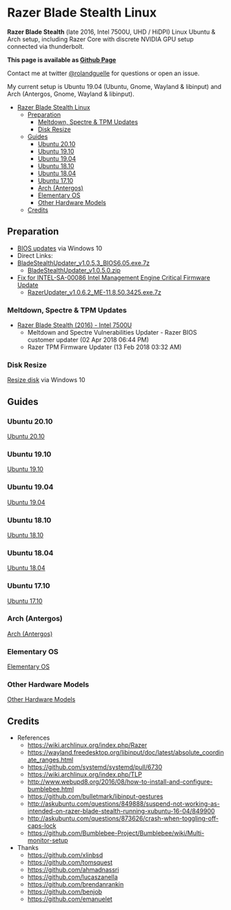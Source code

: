 # Razer Blade Stealth Linux

**Razer Blade Stealth** (late 2016, Intel 7500U, UHD / HiDPI) Linux Ubuntu & Arch setup, including Razer Core with discrete NVIDIA GPU setup connected via thunderbolt.

**This page is available as [Github Page](https://rolandguelle.github.io/razer-blade-stealth-linux/)**

Contact me at twitter [@rolandguelle](https://twitter.com/rolandguelle) for questions or open an issue.

My current setup is Ubuntu 19.04 (Ubuntu, Gnome, Wayland & libinput) and Arch (Antergos, Gnome, Wayland & libinput).

- [Razer Blade Stealth Linux](#razer-blade-stealth-linux)
  - [Preparation](#preparation)
    - [Meltdown, Spectre & TPM Updates](#meltdown-spectre--tpm-updates)
    - [Disk Resize](#disk-resize)
  - [Guides](#guides)
    - [Ubuntu 20.10](#ubuntu-2010)
    - [Ubuntu 19.10](#ubuntu-1910)
    - [Ubuntu 19.04](#ubuntu-1904)
    - [Ubuntu 18.10](#ubuntu-1810)
    - [Ubuntu 18.04](#ubuntu-1804)
    - [Ubuntu 17.10](#ubuntu-1710)
    - [Arch (Antergos)](#arch-antergos)
    - [Elementary OS](#elementary-os)
    - [Other Hardware Models](#other-hardware-models)
  - [Credits](#credits)

## Preparation

- [BIOS updates](http://www.razersupport.com/gaming-systems/razer-blade-stealth/) via Windows 10
- Direct Links:
- [BladeStealthUpdater_v1.0.5.3_BIOS6.05.exe.7z](http://dl.razerzone.com/support/BladeStealthH2/BladeStealthUpdater_v1.0.5.3_BIOS6.05.exe.7z)
  - [BladeStealthUpdater_v1.0.5.0.zip](http://dl.razerzone.com/support/BladeStealthH2/BladeStealthUpdater_v1.0.5.0.zip)
- [Fix for INTEL-SA-00086 Intel Management Engine Critical Firmware Update](https://insider.razerzone.com/index.php?threads/fix-for-intel-sa-00086-intel-management-engine-critical-firmware-update.29116/)
  - [RazerUpdater_v1.0.6.2_ME-11.8.50.3425.exe.7z](http://razerdrivers.s3.amazonaws.com/drivers/RazerUpdater_v1.0.6.2_ME-11.8.50.3425.exe.7z)

### Meltdown, Spectre & TPM Updates

- [Razer Blade Stealth (2016) - Intel 7500U](http://drivers.razersupport.com//index.php?_m=downloads&_a=view&parentcategoryid=605&pcid=604&nav=0,350,604)
  - Meltdown and Spectre Vulnerabilities Updater - Razer BIOS customer updater (02 Apr 2018 06:44 PM)
  - Razer TPM Firmware Updater (13 Feb 2018 03:32 AM)

### Disk Resize

[Resize disk](https://www.howtogeek.com/101862/how-to-manage-partitions-on-windows-without-downloading-any-other-software/) via Windows 10

## Guides

### Ubuntu 20.10

[Ubuntu 20.10](ubuntu-20-10.md)

### Ubuntu 19.10

[Ubuntu 19.10](ubuntu-19-10.md)

### Ubuntu 19.04

[Ubuntu 19.04](ubuntu-19-04.md)

### Ubuntu 18.10

[Ubuntu 18.10](ubuntu-18-10.md)

### Ubuntu 18.04

[Ubuntu 18.04](ubuntu-18-04.md)

### Ubuntu 17.10

[Ubuntu 17.10](ubuntu-17-10.md)

### Arch (Antergos)

[Arch (Antergos)](arch-antergos.md)

### Elementary OS

[Elementary OS](elementary-os.md)

### Other Hardware Models

[Other Hardware Models](other-hardware-models.md)

## Credits

- References
  - https://wiki.archlinux.org/index.php/Razer
  - https://wayland.freedesktop.org/libinput/doc/latest/absolute_coordinate_ranges.html
  - https://github.com/systemd/systemd/pull/6730
  - https://wiki.archlinux.org/index.php/TLP
  - http://www.webupd8.org/2016/08/how-to-install-and-configure-bumblebee.html
  - https://github.com/bulletmark/libinput-gestures
  - http://askubuntu.com/questions/849888/suspend-not-working-as-intended-on-razer-blade-stealth-running-xubuntu-16-04/849900
  - http://askubuntu.com/questions/873626/crash-when-toggling-off-caps-lock
  - https://github.com/Bumblebee-Project/Bumblebee/wiki/Multi-monitor-setup
- Thanks
  - https://github.com/xlinbsd
  - https://github.com/tomsquest
  - https://github.com/ahmadnassri
  - https://github.com/lucaszanella
  - https://github.com/brendanrankin
  - https://github.com/benjob
  - https://github.com/emanuelet
